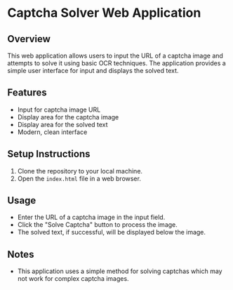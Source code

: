 # Captcha Solver Web Application

## Overview
This web application allows users to input the URL of a captcha image and attempts to solve it using basic OCR techniques. The application provides a simple user interface for input and displays the solved text.

## Features
- Input for captcha image URL
- Display area for the captcha image
- Display area for the solved text
- Modern, clean interface

## Setup Instructions
1. Clone the repository to your local machine.
2. Open the `index.html` file in a web browser.

## Usage
- Enter the URL of a captcha image in the input field.
- Click the "Solve Captcha" button to process the image.
- The solved text, if successful, will be displayed below the image.

## Notes
- This application uses a simple method for solving captchas which may not work for complex captcha images.